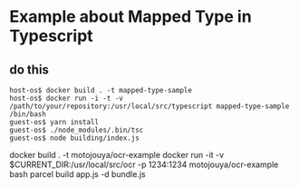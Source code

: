 
# Example about Mapped Type in Typescript

## do this
```
host-os$ docker build . -t mapped-type-sample
host-os$ docker run -i -t -v /path/to/your/repository:/usr/local/src/typescript mapped-type-sample /bin/bash
guest-os$ yarn install
guest-os$ ./node_modules/.bin/tsc
guest-os$ node building/index.js
```

docker build . -t motojouya/ocr-example
docker run -it -v $CURRENT_DIR:/usr/local/src/ocr -p 1234:1234 motojouya/ocr-example bash
parcel build app.js -d bundle.js
